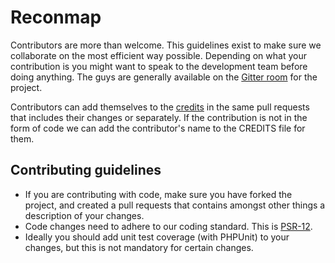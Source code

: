 # Reconmap

Contributors are more than welcome. This guidelines exist to make sure we collaborate on the most efficient way possible. Depending on what your contribution is you might want to speak to the development team before doing anything. The guys are generally available on the [Gitter room](https://gitter.im/reconmap/community) for the project.

Contributors can add themselves to the [credits](CREDITS) in the same pull requests that includes their changes or separately. If the contribution is not in the form of code we can add the contributor's name to the CREDITS file for them.

## Contributing guidelines

- If you are contributing with code, make sure you have forked the project, and created a pull requests that contains amongst other things a description of your changes.
- Code changes need to adhere to our coding standard. This is [PSR-12](https://www.php-fig.org/psr/psr-12/).
- Ideally you should add unit test coverage (with PHPUnit) to your changes, but this is not mandatory for certain changes.
